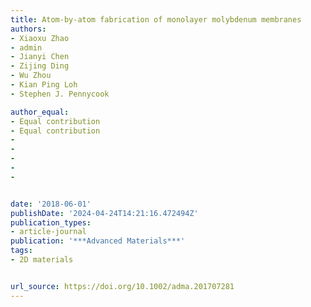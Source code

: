```yaml
---
title: Atom-by-atom fabrication of monolayer molybdenum membranes
authors:
- Xiaoxu Zhao
- admin
- Jianyi Chen
- Zijing Ding
- Wu Zhou
- Kian Ping Loh
- Stephen J. Pennycook

author_equal:
- Equal contribution
- Equal contribution
- 
- 
- 
- 
- 


date: '2018-06-01'
publishDate: '2024-04-24T14:21:16.472494Z'
publication_types:
- article-journal
publication: '***Advanced Materials***'
tags:
- 2D materials


url_source: https://doi.org/10.1002/adma.201707281
---
```

